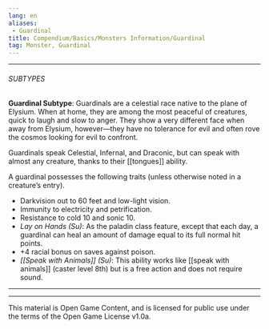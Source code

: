 ```yaml
---
lang: en
aliases:
 - Guardinal
title: Compendium/Basics/Monsters Information/Guardinal
tag: Monster, Guardinal
---
```



---

###### SUBTYPES


**Guardinal Subtype**: Guardinals are a celestial race native to the plane of Elysium. When at home, they are among the most peaceful of creatures, quick to laugh and slow to anger. They show a very different face when away from Elysium, however—they have no tolerance for evil and often rove the cosmos looking for evil to confront.

Guardinals speak Celestial, Infernal, and Draconic, but can speak with almost any creature, thanks to their [[tongues]] ability.

A guardinal possesses the following traits (unless otherwise noted in a creature’s entry).

- Darkvision out to 60 feet and low-light vision.
- Immunity to electricity and petrification.
- Resistance to cold 10 and sonic 10.
- _Lay on Hands (Su)_: As the paladin class feature, except that each day, a guardinal can heal an amount of damage equal to its full normal hit points.
- +4 racial bonus on saves against poison.
- _[[Speak with Animals]] (Su)_: This ability works like [[speak with animals]] (caster level 8th) but is a free action and does not require sound.



---

---

This material is Open Game Content, and is licensed for public use under the terms of the Open Game License v1.0a.
